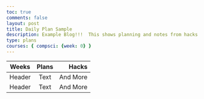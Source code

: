 ```yaml
---
toc: true
comments: false
layout: post
title: Daily Plan Sample
description: Example Blog!!!  This shows planning and notes from hacks.
type: plans
courses: { compsci: {week: 0} }
---
```



|Weeks      | Plans      | Hacks       |
| ---       |  :---:     |     ---:    |
| Header    |  Text     |  And More    |
| Header    |  Text     |  And More    |